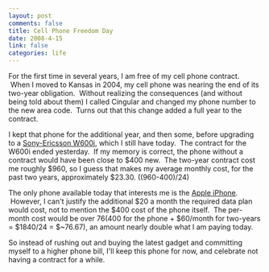 ```yaml
--- 
layout: post
comments: false
title: Cell Phone Freedom Day
date: 2008-4-15
link: false
categories: life
---
```

For the first time in several years, I am free of my cell phone contract.  When I moved to Kansas in 2004, my cell phone was nearing the end of its two-year obligation.  Without realizing the consequences (and without being told about them) I called Cingular and changed my phone number to the new area code.  Turns out that this change added a full year to the contract.

I kept that phone for the additional year, and then some, before upgrading to a <a title="Sony-Ericsson W600i" href="http://www.sonyericsson.com/cws/products/mobilephones/overview/w600i?cc=us&amp;lc=en">Sony-Ericsson W600i</a>, which I still have today.  The contract for the W600i ended yesterday.  If my memory is correct, the phone without a contract would have been close to $400 new.  The two-year contract cost me roughly $960, so I guess that makes my average monthly cost, for the past two years, approximately $23.30. ((960-400)/24)

The only phone available today that interests me is the <a title="Apple iPhone" href="http://www.apple.com/iphone/">Apple iPhone</a>.  However, I can't justify the additional $20 a month the required data plan would cost, not to mention the $400 cost of the phone itself.  The per-month cost would be over $76 ($400 for the phone + $60/month for two-years = $1840/24 = $~76.67), an amount nearly double what I am paying today.

So instead of rushing out and buying the latest gadget and committing myself to a higher phone bill, I'll keep this phone for now, and celebrate not having a contract for a while.
